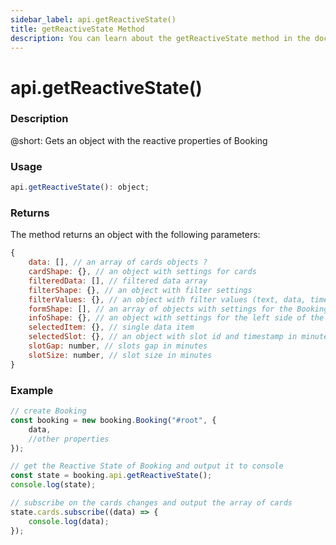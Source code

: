 ```yaml
---
sidebar_label: api.getReactiveState()
title: getReactiveState Method
description: You can learn about the getReactiveState method in the documentation of the DHTMLX JavaScript Booking library. Browse developer guides and API reference, try out code examples and live demos, and download a free 30-day evaluation version of DHTMLX Booking.
---
```


# api.getReactiveState()

### Description

@short: Gets an object with the reactive properties of Booking

### Usage

~~~jsx {}
api.getReactiveState(): object;
~~~

### Returns

The method returns an object with the following parameters:

~~~jsx {}
{	
	data: [], // an array of cards objects ?
    cardShape: {}, // an object with settings for cards
    filteredData: [], // filtered data array
    filterShape: {}, // an object with filter settings
    filterValues: {}, // an object with filter values (text, data, time)
    formShape: [], // an array of objects with settings for the Booking editor dialog
	infoShape: {}, // an object with settings for the left side of the Booking editor
    selectedItem: {}, // single data item
    selectedSlot: {}, // an object with slot id and timestamp in minutes
    slotGap: number, // slots gap in minutes
    slotSize: number, // slot size in minutes
}
~~~ 

### Example

~~~jsx {7-9,11-14}
// create Booking
const booking = new booking.Booking("#root", {
	data,
	//other properties
});

// get the Reactive State of Booking and output it to console
const state = booking.api.getReactiveState();
console.log(state);

// subscribe on the cards changes and output the array of cards
state.cards.subscribe((data) => {
	console.log(data);
});
~~~
